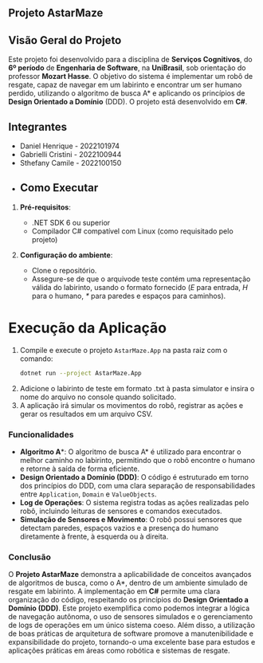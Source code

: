 ## Projeto AstarMaze 

## Visão Geral do Projeto

Este projeto foi desenvolvido para a disciplina de **Serviços Cognitivos**, do **6º período** de **Engenharia de Software**, na **UniBrasil**, sob orientação do professor **Mozart Hasse**. O objetivo do sistema é implementar um robô de resgate, capaz de navegar em um labirinto e encontrar um ser humano perdido, utilizando o algoritmo de busca A* e aplicando os princípios de **Design Orientado a Domínio** (DDD). O projeto está desenvolvido em **C#**.

## Integrantes
- Daniel Henrique - 2022101974
- Gabrielli Cristini - 2022100944
- Sthefany Camile - 2022100150
- 
  ## Como Executar

1. **Pré-requisitos**:
   - .NET SDK 6 ou superior
   - Compilador C# compatível com Linux (como requisitado pelo projeto)

2. **Configuração do ambiente**:
   - Clone o repositório.
   - Assegure-se de que o arquivode teste contém uma representação válida do labirinto, usando o formato fornecido (*E* para entrada, *H* para o humano, *\** para paredes e espaços para caminhos).

# Execução da Aplicação

1. Compile e execute o projeto `AstarMaze.App` na pasta raiz com o comando:
      ```bash
   dotnet run --project AstarMaze.App
  
2. Adicione o labirinto de teste  em formato .txt à pasta simulator e insira o nome do arquivo no console quando solicitado.
3. A aplicação irá simular os movimentos do robô, registrar as ações e gerar os resultados em um arquivo CSV.

### Funcionalidades

- **Algoritmo A***: O algoritmo de busca A* é utilizado para encontrar o melhor caminho no labirinto, permitindo que o robô encontre o humano e retorne à saída de forma eficiente.
- **Design Orientado a Domínio (DDD)**: O código é estruturado em torno dos princípios do DDD, com uma clara separação de responsabilidades entre `Application`, `Domain` e `ValueObjects`.
- **Log de Operações**: O sistema registra todas as ações realizadas pelo robô, incluindo leituras de sensores e comandos executados.
- **Simulação de Sensores e Movimento**: O robô possui sensores que detectam paredes, espaços vazios e a presença do humano diretamente à frente, à esquerda ou à direita.


### Conclusão

O **Projeto AstarMaze** demonstra a aplicabilidade de conceitos avançados de algoritmos de busca, como o A*, dentro de um ambiente simulado de resgate em labirinto. A implementação em **C#** permite uma clara organização do código, respeitando os princípios do **Design Orientado a Domínio (DDD)**. Este projeto exemplifica como podemos integrar a lógica de navegação autônoma, o uso de sensores simulados e o gerenciamento de logs de operações em um único sistema coeso. Além disso, a utilização de boas práticas de arquitetura de software promove a manutenibilidade e expansibilidade do projeto, tornando-o uma excelente base para estudos e aplicações práticas em áreas como robótica e sistemas de resgate.
     
